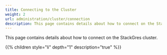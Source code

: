 ```yaml
---
title: Connecting to the Cluster
weight: 2
url: administration/cluster/connection
description: This page contains details about how to connect on the StackGres cluster.
---
```


This page contains details about how to connect on the StackGres cluster.

{{% children style="li" depth="1" description="true" %}}